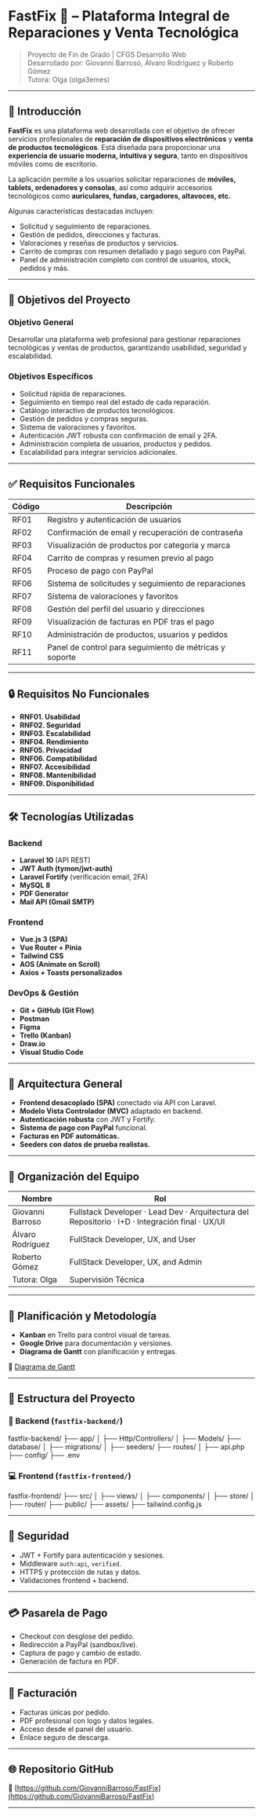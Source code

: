 # FastFix 📱 – Plataforma Integral de Reparaciones y Venta Tecnológica

> Proyecto de Fin de Grado | CFGS Desarrollo Web  
> Desarrollado por: Giovanni Barroso, Álvaro Rodríguez y Roberto Gómez  
> Tutora: Olga (olga3emes)

---

## 📌 Introducción

**FastFix** es una plataforma web desarrollada con el objetivo de ofrecer servicios profesionales de **reparación de dispositivos electrónicos** y **venta de productos tecnológicos**. Está diseñada para proporcionar una **experiencia de usuario moderna, intuitiva y segura**, tanto en dispositivos móviles como de escritorio.

La aplicación permite a los usuarios solicitar reparaciones de **móviles, tablets, ordenadores y consolas**, así como adquirir accesorios tecnológicos como **auriculares, fundas, cargadores, altavoces, etc.**

Algunas características destacadas incluyen:

- Solicitud y seguimiento de reparaciones.
- Gestión de pedidos, direcciones y facturas.
- Valoraciones y reseñas de productos y servicios.
- Carrito de compras con resumen detallado y pago seguro con PayPal.
- Panel de administración completo con control de usuarios, stock, pedidos y más.

---

## 🎯 Objetivos del Proyecto

### Objetivo General

Desarrollar una plataforma web profesional para gestionar reparaciones tecnológicas y ventas de productos, garantizando usabilidad, seguridad y escalabilidad.

### Objetivos Específicos

- Solicitud rápida de reparaciones.
- Seguimiento en tiempo real del estado de cada reparación.
- Catálogo interactivo de productos tecnológicos.
- Gestión de pedidos y compras seguras.
- Sistema de valoraciones y favoritos.
- Autenticación JWT robusta con confirmación de email y 2FA.
- Administración completa de usuarios, productos y pedidos.
- Escalabilidad para integrar servicios adicionales.

---

## ✅ Requisitos Funcionales

| Código | Descripción |
|--------|-------------|
| RF01 | Registro y autenticación de usuarios |
| RF02 | Confirmación de email y recuperación de contraseña |
| RF03 | Visualización de productos por categoría y marca |
| RF04 | Carrito de compras y resumen previo al pago |
| RF05 | Proceso de pago con PayPal |
| RF06 | Sistema de solicitudes y seguimiento de reparaciones |
| RF07 | Sistema de valoraciones y favoritos |
| RF08 | Gestión del perfil del usuario y direcciones |
| RF09 | Visualización de facturas en PDF tras el pago |
| RF10 | Administración de productos, usuarios y pedidos |
| RF11 | Panel de control para seguimiento de métricas y soporte |

---

## 🔒 Requisitos No Funcionales

- **RNF01. Usabilidad**
- **RNF02. Seguridad**
- **RNF03. Escalabilidad**
- **RNF04. Rendimiento**
- **RNF05. Privacidad**
- **RNF06. Compatibilidad**
- **RNF07. Accesibilidad**
- **RNF08. Mantenibilidad**
- **RNF09. Disponibilidad**

---

## 🛠️ Tecnologías Utilizadas

### Backend
- **Laravel 10** (API REST)
- **JWT Auth (tymon/jwt-auth)**
- **Laravel Fortify** (verificación email, 2FA)
- **MySQL 8**
- **PDF Generator**
- **Mail API (Gmail SMTP)**

### Frontend
- **Vue.js 3 (SPA)**
- **Vue Router + Pinia**
- **Tailwind CSS**
- **AOS (Animate on Scroll)**
- **Axios + Toasts personalizados**

### DevOps & Gestión
- **Git + GitHub (Git Flow)**
- **Postman**
- **Figma**
- **Trello (Kanban)**
- **Draw.io**
- **Visual Studio Code**

---

## 🧱 Arquitectura General

- **Frontend desacoplado (SPA)** conectado vía API con Laravel.
- **Modelo Vista Controlador (MVC)** adaptado en backend.
- **Autenticación robusta** con JWT y Fortify.
- **Sistema de pago con PayPal** funcional.
- **Facturas en PDF automáticas.**
- **Seeders con datos de prueba realistas.**

---


## 👥 Organización del Equipo

| Nombre               | Rol                           |
|----------------------|--------------------------------|
| Giovanni Barroso     | Fullstack Developer · Lead Dev · Arquitectura del Repositorio · I+D · Integración final · UX/UI |
| Álvaro Rodríguez     | FullStack Developer, UX, and User |
| Roberto Gómez        | FullStack Developer, UX, and Admin |
| Tutora: Olga         | Supervisión Técnica            |

---

## 📆 Planificación y Metodología

- **Kanban** en Trello para control visual de tareas.
- **Google Drive** para documentación y versiones.
- **Diagrama de Gantt** con planificación y entregas.

🔗 [Diagrama de Gantt](https://www.notion.so/1c60faac9c3b80188e0cc02f5e923e80?v=1c60faac9c3b80ea8bc4000c6c3bcc50)

---

## 📁 Estructura del Proyecto

### 🌱 Backend (`fastfix-backend/`)
fastfix-backend/
├── app/
│ ├── Http/Controllers/
│ ├── Models/
├── database/
│ ├── migrations/
│ ├── seeders/
├── routes/
│ ├── api.php
├── config/
├── .env

### 💻 Frontend (`fastfix-frontend/`)
fastfix-frontend/
├── src/
│ ├── views/
│ ├── components/
│ ├── store/
│ ├── router/
├── public/
├── assets/
├── tailwind.config.js

---

## 🔐 Seguridad

- JWT + Fortify para autenticación y sesiones.
- Middleware `auth:api`, `verified`.
- HTTPS y protección de rutas y datos.
- Validaciones frontend + backend.

---

## 💳 Pasarela de Pago

- Checkout con desglose del pedido.
- Redirección a PayPal (sandbox/live).
- Captura de pago y cambio de estado.
- Generación de factura en PDF.

---

## 📄 Facturación

- Facturas únicas por pedido.
- PDF profesional con logo y datos legales.
- Acceso desde el panel del usuario.
- Enlace seguro de descarga.

---

## 🌐 Repositorio GitHub

🔗 [https://github.com/GiovanniBarroso/FastFix](https://github.com/GiovanniBarroso/FastFix)

---
